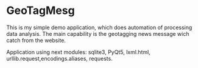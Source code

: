 # GeoTagMesg
This is my simple demo application, which does automation of processing data analysis. The main capability is the geotagging news message wich catch from the website.

Application using next modules: sqlite3, PyQt5, lxml.html, urllib.request,encodings.aliases, requests.
